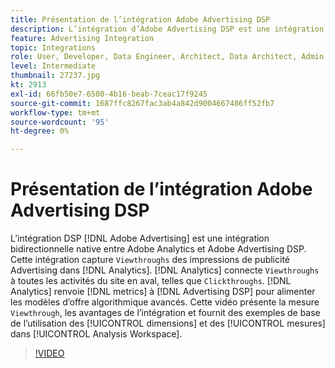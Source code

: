 ```yaml
---
title: Présentation de l’intégration Adobe Advertising DSP
description: L’intégration d’Adobe Advertising DSP est une intégration bidirectionnelle native entre Adobe Analytics et Adobe Advertising DSP.
feature: Advertising Integration
topic: Integrations
role: User, Developer, Data Engineer, Architect, Data Architect, Admin, Leader
level: Intermediate
thumbnail: 27237.jpg
kt: 2913
exl-id: 66fb50e7-6500-4b16-beab-7ceac17f9245
source-git-commit: 1687ffc8267fac3ab4a842d9004667486ff52fb7
workflow-type: tm+mt
source-wordcount: '95'
ht-degree: 0%

---
```


# Présentation de l’intégration Adobe Advertising DSP

L’intégration DSP [!DNL Adobe Advertising] est une intégration bidirectionnelle native entre Adobe Analytics et Adobe Advertising DSP. Cette intégration capture `Viewthroughs` des impressions de publicité Advertising dans [!DNL Analytics]. [!DNL Analytics] connecte `Viewthroughs` à toutes les activités du site en aval, telles que `Clickthroughs`. [!DNL Analytics] renvoie [!DNL metrics] à [!DNL Advertising DSP] pour alimenter les modèles d’offre algorithmique avancés. Cette vidéo présente la mesure `Viewthrough`, les avantages de l’intégration et fournit des exemples de base de l’utilisation des [!UICONTROL dimensions] et des [!UICONTROL mesures] dans [!UICONTROL Analysis Workspace].

>[!VIDEO](https://video.tv.adobe.com/v/27237/?quality=12&learn=on)
